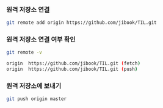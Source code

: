 ### 원격 저장소 연결 

```bash
git remote add origin https://github.com/jibook/TIL.git
```



### 원격 저장소 연결 여부 확인

```bash
git remote -v

origin  https://github.com/jibook/TIL.git (fetch)
origin  https://github.com/jibook/TIL.git (push)
```



### 원격 저장소에 보내기

```bash
git push origin master
```



